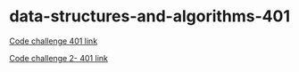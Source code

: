 # data-structures-and-algorithms-401

[Code challenge 401 link](https://github.com/MariamAlshammari/data-structures-and-algorithms/blob/array-reverse/Code-Challenge401/%20README.md) 

[Code challenge 2- 401 link](https://github.com/MariamAlshammari/data-structures-and-algorithms-401/blob/main/code-challenge2/README.md) 
